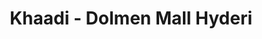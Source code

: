 ---
title: "Khaadi - Dolmen Mall Hyderi"
url: /karachi/khaadi-dolmen-mall-hyderi/
shop: Kleidung
---